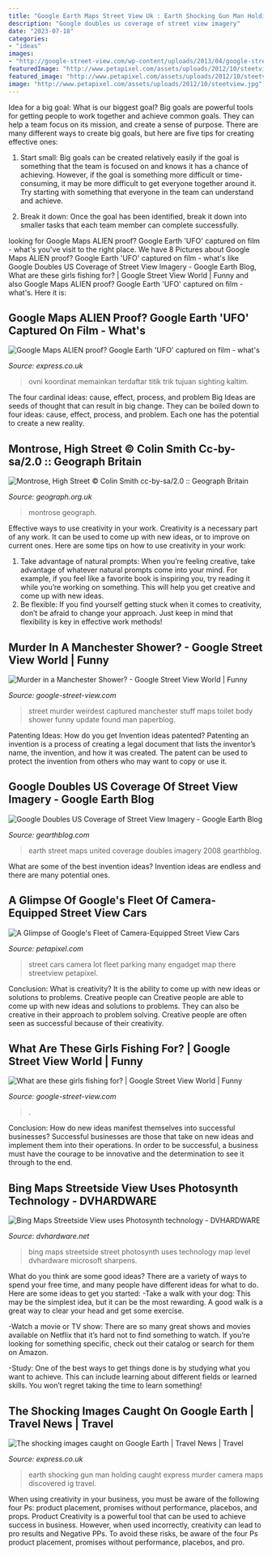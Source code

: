 ```yaml
---
title: "Google Earth Maps Street View Uk : Earth Shocking Gun Man Holding Caught Express Murder Camera Maps Discovered Ig Travel"
description: "Google doubles us coverage of street view imagery"
date: "2023-07-18"
categories:
- "ideas"
images:
- "http://google-street-view.com/wp-content/uploads/2013/04/google-street-view-murder2.jpg"
featuredImage: "http://www.petapixel.com/assets/uploads/2012/10/steetview.jpg"
featured_image: "http://www.petapixel.com/assets/uploads/2012/10/steetview.jpg"
image: "http://www.petapixel.com/assets/uploads/2012/10/steetview.jpg"
---
```



Idea for a big goal: What is our biggest goal?
Big goals are powerful tools for getting people to work together and achieve common goals. They can help a team focus on its mission, and create a sense of purpose. 
There are many different ways to create big goals, but here are five tips for creating effective ones: 

1. Start small: Big goals can be created relatively easily if the goal is something that the team is focused on and knows it has a chance of achieving. However, if the goal is something more difficult or time-consuming, it may be more difficult to get everyone together around it. Try starting with something that everyone in the team can understand and achieve. 

2. Break it down: Once the goal has been identified, break it down into smaller tasks that each team member can complete successfully.

	

		
looking for Google Maps ALIEN proof? Google Earth &#039;UFO&#039; captured on film - what&#039;s you've visit to the right place. We have 8 Pictures about Google Maps ALIEN proof? Google Earth &#039;UFO&#039; captured on film - what&#039;s like Google Doubles US Coverage of Street View Imagery - Google Earth Blog, What are these girls fishing for? | Google Street View World | Funny and also Google Maps ALIEN proof? Google Earth &#039;UFO&#039; captured on film - what&#039;s. Here it is:
		
    
## Google Maps ALIEN Proof? Google Earth &#039;UFO&#039; Captured On Film - What&#039;s

<img loading=lazy src="https://cdn.images.express.co.uk/img/dynamic/25/750x445/884201.jpg" onerror="this.onerror=null;this.src='https://tse4.mm.bing.net/th?id=OIP.5Ne3ww4nz0JGfpET69aUqwHaEZ&amp;pid=15.1';" alt="Google Maps ALIEN proof? Google Earth &#039;UFO&#039; captured on film - what&#039;s">

_Source: express.co.uk_

>ovni koordinat memainkan terdaftar titik trik tujuan sighting kaltim. 

	

The four cardinal ideas: cause, effect, process, and problem
Big Ideas are seeds of thought that can result in big change. They can be boiled down to four ideas: cause, effect, process, and problem. Each one has the potential to create a new reality.

    
## Montrose, High Street © Colin Smith Cc-by-sa/2.0 :: Geograph Britain

<img loading=lazy src="https://s0.geograph.org.uk/photos/11/41/114116_8bd26de9.jpg" onerror="this.onerror=null;this.src='https://tse3.mm.bing.net/th?id=OIP.pUrynaJmy7kvEPQ_BxkHYAEsDO&amp;pid=15.1';" alt="Montrose, High Street © Colin Smith cc-by-sa/2.0 :: Geograph Britain">

_Source: geograph.org.uk_

>montrose geograph. 

	

Effective ways to use creativity in your work.
Creativity is a necessary part of any work. It can be used to come up with new ideas, or to improve on current ones. Here are some tips on how to use creativity in your work: 
1. Take advantage of natural prompts: When you’re feeling creative, take advantage of whatever natural prompts come into your mind. For example, if you feel like a favorite book is inspiring you, try reading it while you’re working on something. This will help you get creative and come up with new ideas. 
2. Be flexible: If you find yourself getting stuck when it comes to creativity, don’t be afraid to change your approach. Just keep in mind that flexibility is key in effective work methods! 

    
## Murder In A Manchester Shower? - Google Street View World | Funny

<img loading=lazy src="http://google-street-view.com/wp-content/uploads/2013/04/google-street-view-murder2.jpg" onerror="this.onerror=null;this.src='https://tse2.mm.bing.net/th?id=OIP.Ks6_o0j_MbYnAr6trSKGTgHaD7&amp;pid=15.1';" alt="Murder in a Manchester Shower? - Google Street View World | Funny">

_Source: google-street-view.com_

>street murder weirdest captured manchester stuff maps toilet body shower funny update found man paperblog. 

	

Patenting Ideas: How do you get Invention ideas patented?
Patenting an invention is a process of creating a legal document that lists the inventor’s name, the invention, and how it was created. The patent can be used to protect the invention from others who may want to copy or use it.

    
## Google Doubles US Coverage Of Street View Imagery - Google Earth Blog

<img loading=lazy src="https://www.gearthblog.com/wp-content/uploads/2013/04/streetviewnewi.jpg" onerror="this.onerror=null;this.src='https://tse1.mm.bing.net/th?id=OIP.HY5fGX2QQbuAaHN7hSbhBQAAAA&amp;pid=15.1';" alt="Google Doubles US Coverage of Street View Imagery - Google Earth Blog">

_Source: gearthblog.com_

>earth street maps united coverage doubles imagery 2008 gearthblog. 

	

What are some of the best invention ideas?
Invention ideas are endless and there are many potential ones.

    
## A Glimpse Of Google&#039;s Fleet Of Camera-Equipped Street View Cars

<img loading=lazy src="http://www.petapixel.com/assets/uploads/2012/10/steetview.jpg" onerror="this.onerror=null;this.src='https://tse3.mm.bing.net/th?id=OIP.XvNLXnU9lM-v-mnhiV8ySwHaDi&amp;pid=15.1';" alt="A Glimpse of Google&#039;s Fleet of Camera-Equipped Street View Cars">

_Source: petapixel.com_

>street cars camera lot fleet parking many engadget map there streetview petapixel. 

	

Conclusion: What is creativity? It is the ability to come up with new ideas or solutions to problems. Creative people can
Creative people are able to come up with new ideas and solutions to problems. They can also be creative in their approach to problem solving. Creative people are often seen as successful because of their creativity.

    
## What Are These Girls Fishing For? | Google Street View World | Funny

<img loading=lazy src="http://google-street-view.com/wp-content/uploads/2015/05/google-street-view-fishing-girls.jpg" onerror="this.onerror=null;this.src='https://tse2.mm.bing.net/th?id=OIP.mfhyoNip8SQMywq7IuWifgHaEL&amp;pid=15.1';" alt="What are these girls fishing for? | Google Street View World | Funny">

_Source: google-street-view.com_

>. 

	

Conclusion: How do new ideas manifest themselves into successful businesses?
Successful businesses are those that take on new ideas and implement them into their operations. In order to be successful, a business must have the courage to be innovative and the determination to see it through to the end.

    
## Bing Maps Streetside View Uses Photosynth Technology - DVHARDWARE

<img loading=lazy src="https://www.dvhardware.net/news/bing_maps_streetside.jpg" onerror="this.onerror=null;this.src='https://tse2.mm.bing.net/th?id=OIP.bfejROBHRZXDQbjvNpVh2gHaEH&amp;pid=15.1';" alt="Bing Maps Streetside View uses Photosynth technology - DVHARDWARE">

_Source: dvhardware.net_

>bing maps streetside street photosynth uses technology map level dvhardware microsoft sharpens. 

	

What do you think are some good ideas?
There are a variety of ways to spend your free time, and many people have different ideas for what to do. Here are some ideas to get you started: 
-Take a walk with your dog: This may be the simplest idea, but it can be the most rewarding. A good walk is a great way to clear your head and get some exercise. 

-Watch a movie or TV show: There are so many great shows and movies available on Netflix that it’s hard not to find something to watch. If you’re looking for something specific, check out their catalog or search for them on Amazon. 

-Study: One of the best ways to get things done is by studying what you want to achieve. This can include learning about different fields or learned skills. You won’t regret taking the time to learn something!

    
## The Shocking Images Caught On Google Earth | Travel News | Travel

<img loading=lazy src="http://cdn.images.express.co.uk/img/dynamic/25/590x/secondary/Was-this-man-holding-a-gun-425715.jpg" onerror="this.onerror=null;this.src='https://tse2.mm.bing.net/th?id=OIP.57BvHhAf22K-vp5yUt4AQAHaDw&amp;pid=15.1';" alt="The shocking images caught on Google Earth | Travel News | Travel">

_Source: express.co.uk_

>earth shocking gun man holding caught express murder camera maps discovered ig travel. 

	

When using creativity in your business, you must be aware of the following four Ps: product placement, promises without performance, placebos, and props. Product
Creativity is a powerful tool that can be used to achieve success in business. However, when used incorrectly, creativity can lead to pro results and Negative PPs. To avoid these risks, be aware of the four Ps product placement, promises without performance, placebos, and pro.

